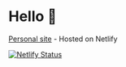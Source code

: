 # Hello 👋
[Personal site](https://www.eointraynor.com/) - Hosted on Netlify

[![Netlify Status](https://api.netlify.com/api/v1/badges/0c25ea40-c9d2-41a2-9de0-4d27245f0adf/deploy-status)](https://app.netlify.com/sites/vibrant-murdock-615271/deploys)

